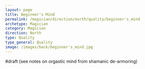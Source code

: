 ```yaml
---
layout: page
title: Beginner's Mind
permalink: /magician/direction/north/quality/beginner's_mind
archetype: Magician
category: Magician
direction: North
type: Quality
type_general: Quality
image: /images/back/beginner's_mind.jpg
---
```

#draft (see notes on orgastic mind from shamanic de-armoring)
